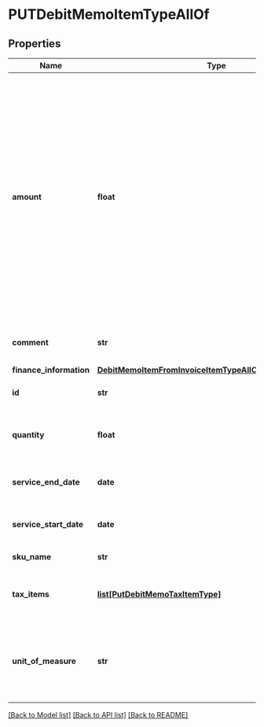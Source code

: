 # PUTDebitMemoItemTypeAllOf

## Properties
Name | Type | Description | Notes
------------ | ------------- | ------------- | -------------
**amount** | **float** | The amount of the debit memo item. For tax-inclusive debit memo items, the amount indicates the debit memo item amount including tax. For tax-exclusive debit memo items, the amount indicates the debit memo item amount excluding tax.  | [optional] 
**comment** | **str** | Comments about the debit memo item.  | [optional] 
**finance_information** | [**DebitMemoItemFromInvoiceItemTypeAllOfFinanceInformation**](DebitMemoItemFromInvoiceItemTypeAllOfFinanceInformation.md) |  | [optional] 
**id** | **str** | The ID of the debit memo item.  | 
**quantity** | **float** | The number of units for the debit memo item.  | [optional] 
**service_end_date** | **date** | The service end date of the debit memo item.  | [optional] 
**service_start_date** | **date** | The service start date of the debit memo item.   | [optional] 
**sku_name** | **str** | The name of the SKU.  | [optional] 
**tax_items** | [**list[PutDebitMemoTaxItemType]**](PutDebitMemoTaxItemType.md) | Container for debit memo taxation items.  | [optional] 
**unit_of_measure** | **str** | The definable unit that you measure when determining charges.  | [optional] 

[[Back to Model list]](../README.md#documentation-for-models) [[Back to API list]](../README.md#documentation-for-api-endpoints) [[Back to README]](../README.md)



